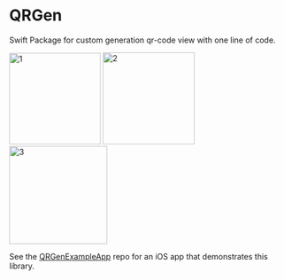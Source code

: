 # QRGen

Swift Package for custom generation qr-code view with one line of code.

<img width="165" alt="1" src="https://user-images.githubusercontent.com/95241900/192520486-7a6e91be-79bc-4e08-8de9-cc3e1ba9fa60.png">
<img width="166" alt="2" src="https://user-images.githubusercontent.com/95241900/192520542-43af94e2-ad71-400b-95f7-cc1181094b5f.png">
<img width="177" alt="3" src="https://user-images.githubusercontent.com/95241900/192520576-78371717-8b09-49c3-b3c0-36b5194afb7c.png">


See the [QRGenExampleApp](https://github.com/UlianaGritchina/QRGenExampleApp) repo for an iOS app that demonstrates this library.

